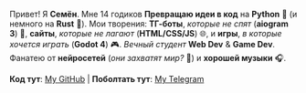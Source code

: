 Привет! Я **Семён**. Мне 14 годиков
**Превращаю идеи в код** на **Python** 🐍 (и немного на **Rust** 🦀).
Мои творения: **ТГ-боты**, *которые не спят* (**aiogram 3**) 🤖, **сайты**, *которые не лагают* (**HTML/CSS/JS**) 🌐, и **игры**, *в которые хочется играть* (**Godot 4**) 🎮.
*Вечный студент* **Web Dev** & **Game Dev**.
Фанатею от **нейросетей** (*они захватят мир?* 🤔) и **хорошей музыки** 🎧.

**Код тут**: [My GitHub](https://github.com/Korsany) | **Поболтать тут**: [My Telegram](https://t.me/korsany)
